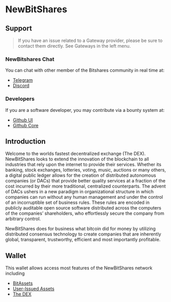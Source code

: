 # NewBitShares

## Support

>If you have an issue related to a Gateway provider, please be sure to contact them directly. See Gateways in the left menu.

### NewBitshares Chat
You can chat with other member of the Bitshares community in real time at:

- [Telegram](https://t.me/BitSharesDEX)
- [Discord](https://discord.gg/GsjQfAJ)

### Developers
If you are a software developer, you may contribute via a bounty system at:

- [Github UI](https://github.com/bitshares/bitshares-ui)
- [Github Core](http://github.com/bitshares-cnvote/newbitshares-core) 

## Introduction
Welcome to the worlds fastest decentralized exchange (The DEX).
NewBitShares looks to extend the innovation of the blockchain to all industries
that rely upon the internet to provide their services. Whether its banking,
stock exchanges, lotteries, voting, music, auctions or many others, a digital
public ledger allows for the creation of distributed autonomous companies (or
DACs) that provide better quality services at a fraction of the cost incurred by
their more traditional, centralized counterparts. The advent of DACs ushers in a
new paradigm in organizational structure in which companies can run without any
human management and under the control of an incorruptible set of business
rules. These rules are encoded in publicly auditable open source software
distributed across the computers of the companies’ shareholders, who
effortlessly secure the company from arbitrary control.

NewBitShares does for business what bitcoin did for money by utilizing distributed
consensus technology to create companies that are inherently global,
transparent, trustworthy, efficient and most importantly profitable.

## Wallet
This wallet allows access most features of the NewBitShares network including

- [BitAssets](/help/assets/mpa)
- [User-Issued Assets](/help/assets/uia)
- [The DEX](/help/dex/introduction)
